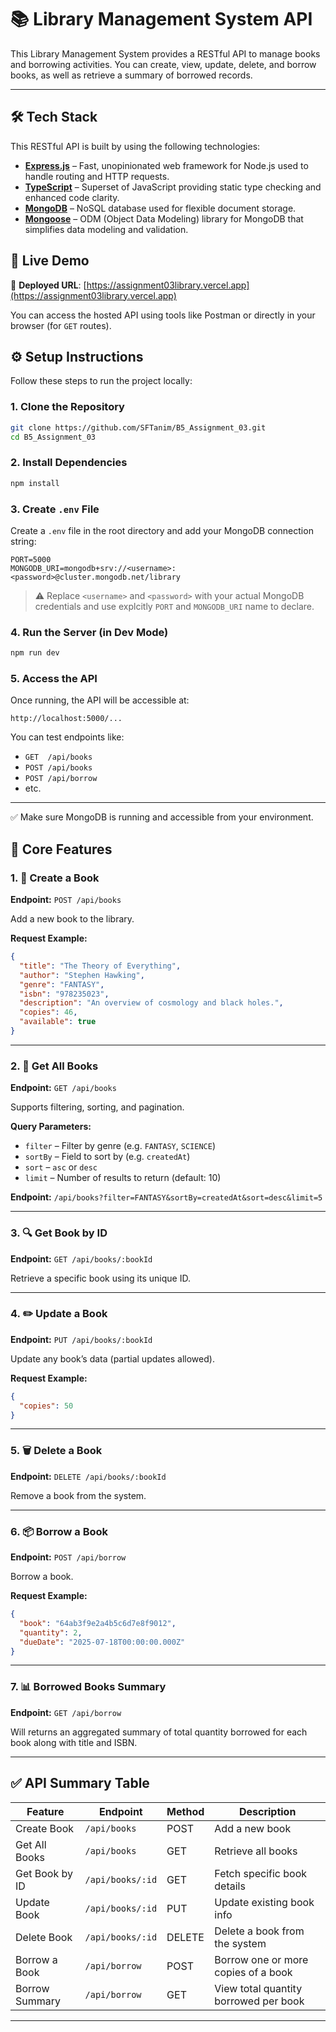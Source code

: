 # 📚 Library Management System API

This Library Management System provides a RESTful API to manage books and borrowing activities. You can create, view, update, delete, and borrow books, as well as retrieve a summary of borrowed records.

---

## 🛠️ Tech Stack

This RESTful API is built by using the following technologies:

- **[Express.js](https://expressjs.com/)** – Fast, unopinionated web framework for Node.js used to handle routing and HTTP requests.
- **[TypeScript](https://www.typescriptlang.org/)** – Superset of JavaScript providing static type checking and enhanced code clarity.
- **[MongoDB](https://www.mongodb.com/)** – NoSQL database used for flexible document storage.
- **[Mongoose](https://mongoosejs.com/)** – ODM (Object Data Modeling) library for MongoDB that simplifies data modeling and validation.

## 🚀 Live Demo

🔗 **Deployed URL**: [https://assignment03library.vercel.app](https://assignment03library.vercel.app)

You can access the hosted API using tools like Postman or directly in your browser (for `GET` routes).



## ⚙️ Setup Instructions

Follow these steps to run the project locally:

### 1. Clone the Repository

```bash
git clone https://github.com/SFTanim/B5_Assignment_03.git
cd B5_Assignment_03
```

### 2. Install Dependencies

```bash
npm install
```

### 3. Create `.env` File

Create a `.env` file in the root directory and add your MongoDB connection string:

```env
PORT=5000
MONGODB_URI=mongodb+srv://<username>:<password>@cluster.mongodb.net/library
```

> ⚠️ Replace `<username>` and `<password>` with your actual MongoDB credentials and use explcitly `PORT` and `MONGODB_URI` name to declare.

### 4. Run the Server (in Dev Mode)

```bash
npm run dev
```


### 5. Access the API

Once running, the API will be accessible at:

```
http://localhost:5000/...
```

You can test endpoints like:

- `GET  /api/books`
- `POST /api/books`
- `POST /api/borrow`
- etc.

---

✅ Make sure MongoDB is running and accessible from your environment.


## 🔧 Core Features

### 1. 📘 Create a Book

**Endpoint:** `POST /api/books`

Add a new book to the library.

**Request Example:**

```json
{
  "title": "The Theory of Everything",
  "author": "Stephen Hawking",
  "genre": "FANTASY",
  "isbn": "978235023",
  "description": "An overview of cosmology and black holes.",
  "copies": 46,
  "available": true
}
```

---

### 2. 📖 Get All Books

**Endpoint:** `GET /api/books`

Supports filtering, sorting, and pagination.

**Query Parameters:**

- `filter` – Filter by genre (e.g. `FANTASY`, `SCIENCE`)
- `sortBy` – Field to sort by (e.g. `createdAt`)
- `sort` – `asc` or `desc`
- `limit` – Number of results to return (default: 10)

**Endpoint:** `/api/books?filter=FANTASY&sortBy=createdAt&sort=desc&limit=5`

---

### 3. 🔍 Get Book by ID

**Endpoint:** `GET /api/books/:bookId`

Retrieve a specific book using its unique ID.

---

### 4. ✏️ Update a Book

**Endpoint:** `PUT /api/books/:bookId`

Update any book’s data (partial updates allowed).

**Request Example:**

```json
{
  "copies": 50
}
```

---

### 5. 🗑️ Delete a Book

**Endpoint:** `DELETE /api/books/:bookId`

Remove a book from the system.

---

### 6. 📦 Borrow a Book

**Endpoint:** `POST /api/borrow`

Borrow a book.

**Request Example:**

```json
{
  "book": "64ab3f9e2a4b5c6d7e8f9012",
  "quantity": 2,
  "dueDate": "2025-07-18T00:00:00.000Z"
}
```

---

### 7. 📊 Borrowed Books Summary

**Endpoint:** `GET /api/borrow`

Will returns an aggregated summary of total quantity borrowed for each book along with title and ISBN.

---

## ✅ API Summary Table

| Feature        | Endpoint         | Method | Description                           |
| -------------- | ---------------- | ------ | ------------------------------------- |
| Create Book    | `/api/books`     | POST   | Add a new book                        |
| Get All Books  | `/api/books`     | GET    | Retrieve all books                    |
| Get Book by ID | `/api/books/:id` | GET    | Fetch specific book details           |
| Update Book    | `/api/books/:id` | PUT    | Update existing book info             |
| Delete Book    | `/api/books/:id` | DELETE | Delete a book from the system         |
| Borrow a Book  | `/api/borrow`    | POST   | Borrow one or more copies of a book   |
| Borrow Summary | `/api/borrow`    | GET    | View total quantity borrowed per book |

---
